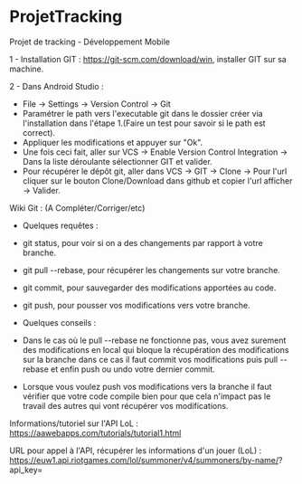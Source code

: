 # ProjetTracking
Projet de tracking - Développement Mobile

1 - Installation GIT : https://git-scm.com/download/win, installer GIT sur sa machine.

2 - Dans Android Studio : 
- File -> Settings -> Version Control -> Git
- Paramétrer le path vers l'executable git dans le dossier créer via l'installation dans l'étape 1.(Faire un test pour savoir si le path est correct).
- Appliquer les modifications et appuyer sur "Ok".
- Une fois ceci fait, aller sur VCS -> Enable Version Control Integration -> Dans la liste déroulante sélectionner GIT et valider.
- Pour récupérer le dépôt git, aller dans VCS -> GIT -> Clone -> Pour l'url cliquer sur le bouton Clone/Download dans github et copier l'url afficher -> Valider.

Wiki Git : (A Compléter/Corriger/etc)

  - Quelques requêtes : 
  
  -  git status, pour voir si on a des changements par rapport à votre branche.
  -  git pull --rebase, pour récupérer les changements sur votre branche.
  -  git commit, pour sauvegarder des modifications apportées au code.
  -  git push, pour pousser vos modifications vers votre branche.
  
  - Quelques conseils : 
  
  -  Dans le cas où le pull --rebase ne fonctionne pas, vous avez surement des modifications en local qui bloque la                              récupération des modifications sur la branche dans ce cas il faut commit vos modifications puis pull --rebase                              et enfin push ou undo votre dernier commit.
  -  Lorsque vous voulez push vos modifications vers la branche il faut vérifier que votre code compile bien pour que                            cela n'impact pas le travail des autres qui vont récupérer vos modifications.
                          
Informations/tutoriel sur l'API LoL :
https://aawebapps.com/tutorials/tutorial1.html

URL pour appel à l'API, récupérer les informations d'un jouer (LoL) : 
https://euw1.api.riotgames.com/lol/summoner/v4/summoners/by-name/<PSEUDO>?api_key=<key>
